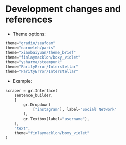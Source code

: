 # Development changes and references

- Theme options:

```python 
theme="gradio/seafoam"
theme="earneleh/paris"
theme="xiaobaiyuan/theme_brief"
theme="finlaymacklon/boxy_violet"
theme="ysharma/steampunk"
theme="ParityError/Interstellar"
theme="ParityError/Interstellar"
```

- Example:

```python 
scraper = gr.Interface(
    sentence_builder,
    [        
        gr.Dropdown(
            ["instagram"], label="Social Network"
        ),
        gr.Textbox(label="username"),
    ],
    "text",
    theme="finlaymacklon/boxy_violet"
)
```